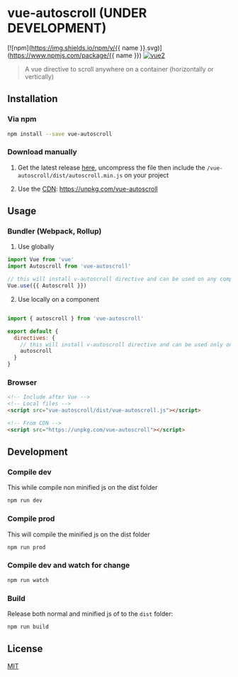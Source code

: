 # vue-autoscroll (UNDER DEVELOPMENT)

[![npm](https://img.shields.io/npm/v/{{ name }}.svg)](https://www.npmjs.com/package/{{ name }}) [![vue2](https://img.shields.io/badge/vue-2.x-brightgreen.svg)](https://vuejs.org/)

> A vue directive to scroll anywhere on a container (horizontally or vertically)

## Installation

### Via npm

```bash
npm install --save vue-autoscroll
```

### Download manually

1. Get the latest release [here](https://github.com/donmbelembe/vue-autoscroll/releases), uncompress the file then include the `/vue-autoscroll/dist/autoscroll.min.js` on your project

2. Use the [CDN](https://unpkg.com/vue-autoscroll): https://unpkg.com/vue-autoscroll


## Usage

### Bundler (Webpack, Rollup)

1. Use globally
```js
import Vue from 'vue'
import Autoscroll from 'vue-autoscroll'

// this will install v-autoscroll directive and can be used on any component or tag
Vue.use({{ Autoscroll }})
```

2. Use locally on a component
```js

import { autoscroll } from 'vue-autoscroll'

export default {
  directives: {
    // this will install v-autoscroll directive and can be used only on the current component or tag
    autoscroll
  }
}
```

### Browser

```html
<!-- Include after Vue -->
<!-- Local files -->
<script src="vue-autoscroll/dist/vue-autoscroll.js"></script>

<!-- From CDN -->
<script src="https://unpkg.com/vue-autoscroll"></script>
```

## Development

### Compile dev

This while compile non minified js on the dist folder

```bash
npm run dev
```

### Compile prod

This will compile the minified js on the dist folder

```bash
npm run prod
```

### Compile dev and watch for change
```bash
npm run watch
```

### Build

Release both normal and minified js of to the `dist` folder:

```bash
npm run build
```

## License

[MIT](http://opensource.org/licenses/MIT)
